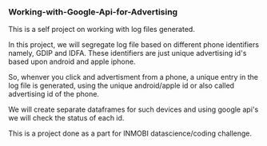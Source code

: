 ### Working-with-Google-Api-for-Advertising

This is a self project on working with log files generated.

In this project, we will segregate log file based on different phone identifiers namely, GDIP and IDFA. 
These identifiers are just unique advertising id's based upon android and apple iphone.

So, whenver you click and advertisment from a phone, a unique entry in the log file is generated, using the unique android/apple
id or also called advertising id of the phone.

We will create separate dataframes for such devices and using google api's we will check the status of each id.

This is a project done as a part for INMOBI datascience/coding challenge. 
